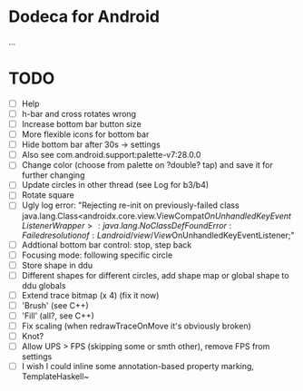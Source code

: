 # Dodeca for Android
...
# TODO
- [ ] Help
- [ ] h-bar and cross rotates wrong
- [ ] Increase bottom bar button size
- [ ] More flexible icons for bottom bar
- [ ] Hide bottom bar after 30s -> settings
- [ ] Also see com.android.support:palette-v7:28.0.0
- [ ] Change color (choose from palette on ?double? tap) and save it for further changing
- [ ] Update circles in other thread (see Log for b3/b4)
- [ ] Rotate square
- [ ] Ugly log error: "Rejecting re-init on previously-failed class java.lang.Class<androidx.core.view.ViewCompat$OnUnhandledKeyEventListenerWrapper>: java.lang.NoClassDefFoundError: Failed resolution of: Landroid/view/View$OnUnhandledKeyEventListener;"
- [ ] Addtional bottom bar control: stop, step back
- [ ] Focusing mode: following specific circle
- [ ] Store shape in ddu
- [ ] Different shapes for different circles, add shape map or global shape to ddu globals
- [ ] Extend trace bitmap (x 4) (fix it now)
- [ ] 'Brush' (see C++)
- [ ] 'Fill' (all?, see C++)
- [ ] Fix scaling (when redrawTraceOnMove it's obviously broken)
- [ ] Knot?
- [ ] Allow UPS > FPS (skipping some or smth other), remove FPS from settings
- [ ] I wish I could inline some annotation-based property marking, TemplateHaskell~
